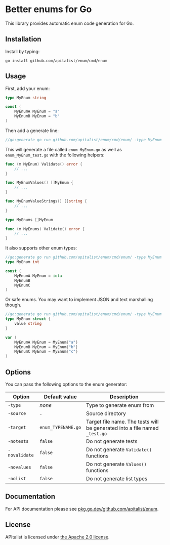 # Better enums for Go

This library provides automatic enum code generation for Go.

## Installation

Install by typing:

```
go install github.com/apitalist/enum/cmd/enum
```

## Usage

First, add your enum:

```go
type MyEnum string

const (
    MyEnumA MyEnum = "a"
    MyEnumB MyEnum = "b"
)
```

Then add a generate line:

```go
//go:generate go run github.com/apitalist/enum/cmd/enum/ -type MyEnum
```

This will generate a file called `enum_MyEnum.go` as well as `enum_MyEnum_test.go` with the following helpers:

```go
func (m MyEnum) Validate() error {
    // ...
}

func MyEnumValues() []MyEnum {
    // ...
}

func MyEnumValueStrings() []string {
    // ...
}

type MyEnums []MyEnum

func (m MyEnums) Validate() error {
    // ...
}
```

It also supports other enum types:

```go
//go:generate go run github.com/apitalist/enum/cmd/enum/ -type MyEnum
type MyEnum int

const (
    MyEnumA MyEnum = iota
    MyEnumB
    MyEnumC
)
```

Or safe enums. You may want to implement JSON and text marshalling though.

```go
//go:generate go run github.com/apitalist/enum/cmd/enum/ -type MyEnum
type MyEnum struct {
    value string
}

var (
    MyEnumA MyEnum = MyEnum{"a"}
    MyEnumB MyEnum = MyEnum{"b"}
    MyEnumC MyEnum = MyEnum{"c"}
)
```

## Options

You can pass the following options to the enum generator:

| Option        | Default value      | Description                                                                |
|---------------|--------------------|----------------------------------------------------------------------------|
| `-type`       | *none*             | Type to generate enum from                                                 |
| `-source`     | `.`                | Source directory                                                           |
| `-target`     | `enum_TYPENAME.go` | Target file name. The tests will be generated into a file named `_test.go` |
| `-notests`    | `false`            | Do not generate tests                                                      |
| `-novalidate` | `false`            | Do not generate `Validate()` functions                                     |
| `-novalues`   | `false`            | Do not generate `Values()` functions                                       |
| `-nolist`     | `false`            | Do not generate list types                                                 |

## Documentation

For API documentation please see [pkg.go.dev/github.com/apitalist/enum](https://pkg.go.dev/github.com/apitalist/enum).

## License

APItalist is licensed under [the Apache 2.0 license](LICENSE).